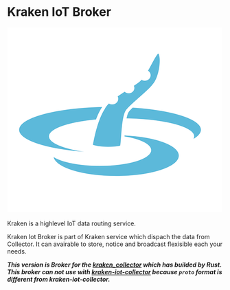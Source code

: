 # Kraken IoT Broker 

![logo](./assets/logo/kraken-logo-300.png)

Kraken is a highlevel IoT data routing service.

Kraken Iot Broker is part of Kraken service which dispach the data from Collector. It can avairable to store, notice and broadcast flexisible each your needs.

***This version is Broker for the [kraken_collector](https://github.com/bathtimefish/kraken_collector/tree/main) which has builded by Rust. This broker can not use with [kraken-iot-collector](https://github.com/bathtimefish/kraken-iot-collector) because `proto` format is different from kraken-iot-collector.***
